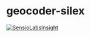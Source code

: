 geocoder-silex
==============

[![SensioLabsInsight](https://insight.sensiolabs.com/projects/3fbbd8bf-06b1-452a-bf8f-50c55671a029/small.png)](https://insight.sensiolabs.com/projects/3fbbd8bf-06b1-452a-bf8f-50c55671a029)
